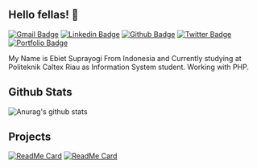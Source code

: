 ## Hello fellas! 👋
[![Gmail Badge](https://img.shields.io/badge/-ebietsy@outlook.co.id-c14438?style=flat&logo=Gmail&logoColor=white&link=mailto:ebietsy@outlook.co.id)](mailto:ebietsy@outlook.co.id) 
[![Linkedin Badge](https://img.shields.io/badge/-ebietsy-0072b1?style=flat&logo=Linkedin&logoColor=white&link=https://www.linkedin.com/in/ebietsy/)](https://www.linkedin.com/in/ebietsy/) [![Github Badge](https://img.shields.io/badge/-stevenfernandes-grey?style=flat&logo=github&logoColor=white&link=https://github.com/stevenfernandes/)](https://www.github.com/stevenfernandes/) [![Twitter Badge](https://img.shields.io/badge/-ebietsuprayogi-00acee?style=flat&logo=twitter&logoColor=white&link=https://twitter.com/ebietsuprayogi/)](https://www.twitter.com/ebietsuprayogi/) [![Portfolio Badge](https://img.shields.io/badge/portfolio-web-blue?style=flat&link=stevenfernandes.github.io/)](stevenfernandes.github.io/) <p align='left'>My Name is Ebiet Suprayogi From Indonesia and Currently studying at Politeknik Caltex Riau as Information System student. Working with PHP.</p>

## Github Stats
![Anurag's github stats](https://github-readme-stats.vercel.app/api?username=stevenfernandes&show_icons=true&theme=tokyonight)<br>

## Projects
[![ReadMe Card](https://github-readme-stats.vercel.app/api/pin/?username=stevenfernandes&repo=himasistifowebsite&theme=prussian)](https://github.com/stevenfernandes/himasistifowebsite)
[![ReadMe Card](https://github-readme-stats.vercel.app/api/pin/?username=stevenfernandes&repo=CIxRESTFul-API&theme=prussian)](https://github.com/stevenfernandes/CIxRESTFul-API)
